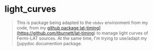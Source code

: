 # light_curves
> This is package being adapted to the `nbdev` environment from my code, from my <a href='https://github.com/tburnett/jupydoc'>github package lat-timing](https://github.com/tburnett/lat-timing) to manage light curves of Fermi-LAT sources.  At the same time, I'm trying to use/adapt my [jupydoc</a> documention package.

